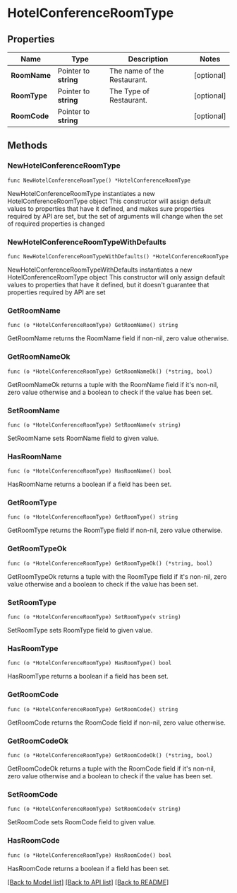 # HotelConferenceRoomType

## Properties

Name | Type | Description | Notes
------------ | ------------- | ------------- | -------------
**RoomName** | Pointer to **string** | The name of the Restaurant. | [optional] 
**RoomType** | Pointer to **string** | The Type of Restaurant. | [optional] 
**RoomCode** | Pointer to **string** |  | [optional] 

## Methods

### NewHotelConferenceRoomType

`func NewHotelConferenceRoomType() *HotelConferenceRoomType`

NewHotelConferenceRoomType instantiates a new HotelConferenceRoomType object
This constructor will assign default values to properties that have it defined,
and makes sure properties required by API are set, but the set of arguments
will change when the set of required properties is changed

### NewHotelConferenceRoomTypeWithDefaults

`func NewHotelConferenceRoomTypeWithDefaults() *HotelConferenceRoomType`

NewHotelConferenceRoomTypeWithDefaults instantiates a new HotelConferenceRoomType object
This constructor will only assign default values to properties that have it defined,
but it doesn't guarantee that properties required by API are set

### GetRoomName

`func (o *HotelConferenceRoomType) GetRoomName() string`

GetRoomName returns the RoomName field if non-nil, zero value otherwise.

### GetRoomNameOk

`func (o *HotelConferenceRoomType) GetRoomNameOk() (*string, bool)`

GetRoomNameOk returns a tuple with the RoomName field if it's non-nil, zero value otherwise
and a boolean to check if the value has been set.

### SetRoomName

`func (o *HotelConferenceRoomType) SetRoomName(v string)`

SetRoomName sets RoomName field to given value.

### HasRoomName

`func (o *HotelConferenceRoomType) HasRoomName() bool`

HasRoomName returns a boolean if a field has been set.

### GetRoomType

`func (o *HotelConferenceRoomType) GetRoomType() string`

GetRoomType returns the RoomType field if non-nil, zero value otherwise.

### GetRoomTypeOk

`func (o *HotelConferenceRoomType) GetRoomTypeOk() (*string, bool)`

GetRoomTypeOk returns a tuple with the RoomType field if it's non-nil, zero value otherwise
and a boolean to check if the value has been set.

### SetRoomType

`func (o *HotelConferenceRoomType) SetRoomType(v string)`

SetRoomType sets RoomType field to given value.

### HasRoomType

`func (o *HotelConferenceRoomType) HasRoomType() bool`

HasRoomType returns a boolean if a field has been set.

### GetRoomCode

`func (o *HotelConferenceRoomType) GetRoomCode() string`

GetRoomCode returns the RoomCode field if non-nil, zero value otherwise.

### GetRoomCodeOk

`func (o *HotelConferenceRoomType) GetRoomCodeOk() (*string, bool)`

GetRoomCodeOk returns a tuple with the RoomCode field if it's non-nil, zero value otherwise
and a boolean to check if the value has been set.

### SetRoomCode

`func (o *HotelConferenceRoomType) SetRoomCode(v string)`

SetRoomCode sets RoomCode field to given value.

### HasRoomCode

`func (o *HotelConferenceRoomType) HasRoomCode() bool`

HasRoomCode returns a boolean if a field has been set.


[[Back to Model list]](../README.md#documentation-for-models) [[Back to API list]](../README.md#documentation-for-api-endpoints) [[Back to README]](../README.md)


